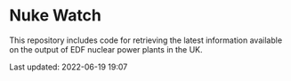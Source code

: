 # Nuke Watch

This repository includes code for retrieving the latest information available on the output of EDF nuclear power plants in the UK.

Last updated: 2022-06-19 19:07
